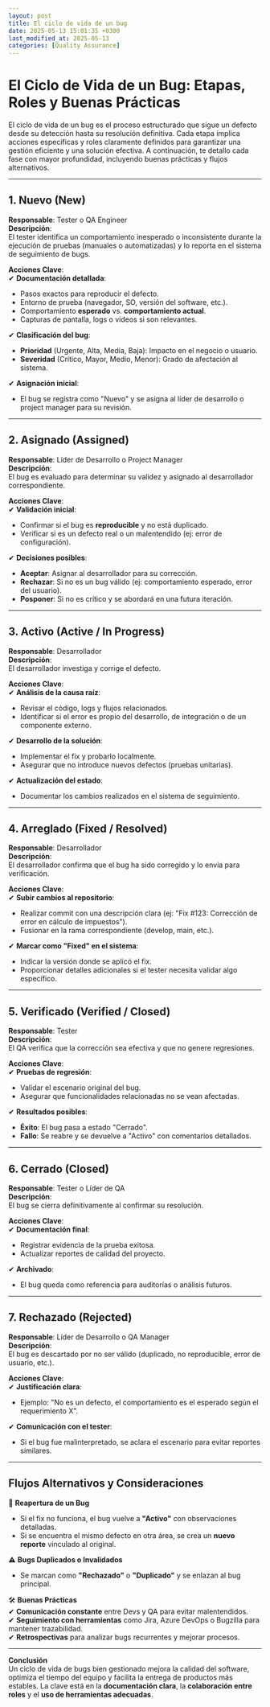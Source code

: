 ```yaml
---
layout: post
title: El ciclo de vida de un bug
date: 2025-05-13 15:01:35 +0300
last_modified_at: 2025-05-13
categories: [Quality Assurance]
---
```


# **El Ciclo de Vida de un Bug: Etapas, Roles y Buenas Prácticas**

El ciclo de vida de un bug es el proceso estructurado que sigue un defecto desde su detección hasta su resolución definitiva. Cada etapa implica acciones específicas y roles claramente definidos para garantizar una gestión eficiente y una solución efectiva. A continuación, te detallo cada fase con mayor profundidad, incluyendo buenas prácticas y flujos alternativos.

---

## **1. Nuevo (New)**

**Responsable**: Tester o QA Engineer  
**Descripción**:  
El tester identifica un comportamiento inesperado o inconsistente durante la ejecución de pruebas (manuales o automatizadas) y lo reporta en el sistema de seguimiento de bugs.

**Acciones Clave**:  
✔ **Documentación detallada**:

- Pasos exactos para reproducir el defecto.
- Entorno de prueba (navegador, SO, versión del software, etc.).
- Comportamiento **esperado** vs. **comportamiento actual**.
- Capturas de pantalla, logs o videos si son relevantes.

✔ **Clasificación del bug**:

- **Prioridad** (Urgente, Alta, Media, Baja): Impacto en el negocio o usuario.
- **Severidad** (Crítico, Mayor, Medio, Menor): Grado de afectación al sistema.

✔ **Asignación inicial**:

- El bug se registra como "Nuevo" y se asigna al líder de desarrollo o project manager para su revisión.

---

## **2. Asignado (Assigned)**

**Responsable**: Líder de Desarrollo o Project Manager  
**Descripción**:  
El bug es evaluado para determinar su validez y asignado al desarrollador correspondiente.

**Acciones Clave**:  
✔ **Validación inicial**:

- Confirmar si el bug es **reproducible** y no está duplicado.
- Verificar si es un defecto real o un malentendido (ej: error de configuración).

✔ **Decisiones posibles**:

- **Aceptar**: Asignar al desarrollador para su corrección.
- **Rechazar**: Si no es un bug válido (ej: comportamiento esperado, error del usuario).
- **Posponer**: Si no es crítico y se abordará en una futura iteración.

---

## **3. Activo (Active / In Progress)**

**Responsable**: Desarrollador  
**Descripción**:  
El desarrollador investiga y corrige el defecto.

**Acciones Clave**:  
✔ **Análisis de la causa raíz**:

- Revisar el código, logs y flujos relacionados.
- Identificar si el error es propio del desarrollo, de integración o de un componente externo.

✔ **Desarrollo de la solución**:

- Implementar el fix y probarlo localmente.
- Asegurar que no introduce nuevos defectos (pruebas unitarias).

✔ **Actualización del estado**:

- Documentar los cambios realizados en el sistema de seguimiento.

---

## **4. Arreglado (Fixed / Resolved)**

**Responsable**: Desarrollador  
**Descripción**:  
El desarrollador confirma que el bug ha sido corregido y lo envía para verificación.

**Acciones Clave**:  
✔ **Subir cambios al repositorio**:

- Realizar commit con una descripción clara (ej: "Fix #123: Corrección de error en cálculo de impuestos").
- Fusionar en la rama correspondiente (develop, main, etc.).

✔ **Marcar como "Fixed" en el sistema**:

- Indicar la versión donde se aplicó el fix.
- Proporcionar detalles adicionales si el tester necesita validar algo específico.

---

## **5. Verificado (Verified / Closed)**

**Responsable**: Tester  
**Descripción**:  
El QA verifica que la corrección sea efectiva y que no genere regresiones.

**Acciones Clave**:  
✔ **Pruebas de regresión**:

- Validar el escenario original del bug.
- Asegurar que funcionalidades relacionadas no se vean afectadas.

✔ **Resultados posibles**:

- **Éxito**: El bug pasa a estado "Cerrado".
- **Fallo**: Se reabre y se devuelve a "Activo" con comentarios detallados.

---

## **6. Cerrado (Closed)**

**Responsable**: Tester o Líder de QA  
**Descripción**:  
El bug se cierra definitivamente al confirmar su resolución.

**Acciones Clave**:  
✔ **Documentación final**:

- Registrar evidencia de la prueba exitosa.
- Actualizar reportes de calidad del proyecto.

✔ **Archivado**:

- El bug queda como referencia para auditorías o análisis futuros.

---

## **7. Rechazado (Rejected)**

**Responsable**: Líder de Desarrollo o QA Manager  
**Descripción**:  
El bug es descartado por no ser válido (duplicado, no reproducible, error de usuario, etc.).

**Acciones Clave**:  
✔ **Justificación clara**:

- Ejemplo: "No es un defecto, el comportamiento es el esperado según el requerimiento X".

✔ **Comunicación con el tester**:

- Si el bug fue malinterpretado, se aclara el escenario para evitar reportes similares.

---

## **Flujos Alternativos y Consideraciones**

🔄 **Reapertura de un Bug**

- Si el fix no funciona, el bug vuelve a **"Activo"** con observaciones detalladas.
- Si se encuentra el mismo defecto en otra área, se crea un **nuevo reporte** vinculado al original.

⚠ **Bugs Duplicados o Invalidados**

- Se marcan como **"Rechazado"** o **"Duplicado"** y se enlazan al bug principal.

🛠 **Buenas Prácticas**  
✔ **Comunicación constante** entre Devs y QA para evitar malentendidos.  
✔ **Seguimiento con herramientas** como Jira, Azure DevOps o Bugzilla para mantener trazabilidad.  
✔ **Retrospectivas** para analizar bugs recurrentes y mejorar procesos.

---

**Conclusión**  
Un ciclo de vida de bugs bien gestionado mejora la calidad del software, optimiza el tiempo del equipo y facilita la entrega de productos más estables. La clave está en la **documentación clara**, la **colaboración entre roles** y el **uso de herramientas adecuadas**.
